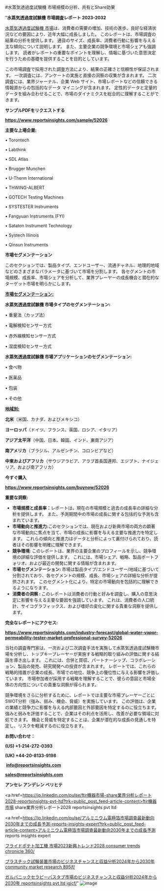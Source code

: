#水蒸気透過度試験機 市場規模の分析、共有とShare効果

"<strong>水蒸気透過度試験機 市場調査レポート 2023-2032</strong>

<a href=https://www.reportsinsights.com/sample/52026>水蒸気透過度試験機 市場</a>は、消費者の需要の増加、技術の進歩、良好な経済状況などの要因により、近年大幅に成長しました。 このレポートは、市場調査の結果の分析を提供します。 通貨のサイズ、成長率、消費者行動に影響を与える主な傾向について説明します。 また、主要企業の競争環境と市場シェアも強調します。 読者がレポートの重要なポイントを理解し、情報に基づいた意思決定を行うための基礎を提供することを目的としています。

この市場調査で採用された調査方法により、結果の正確さと信頼性が保証されます。 一次調査には、アンケートの実施と直接の洞察の収集が含まれます。 二次調査には、業界ジャーナル、企業 Web サイト、市場レポートなどの信頼できる情報源からの包括的なデータ マイニングが含まれます。 定性的データと定量的データを組み合わせることで、市場のダイナミクスを総合的に理解することができます。

<strong><b>サンプルPDFをリクエストする</b></strong>

<a href=https://www.reportsinsights.com/sample/52026><strong><u>https://www.reportsinsights.com/sample/52026</u></strong></a>

<strong>主要な上場企業:</strong>

• Torontech

• Labthink

• SDL Atlas

• Brugger Munchen

• U-Therm International

• THWING-ALBERT

• GOTECH Testing Machines

• SYSTESTER Instruments

• Fangyuan Instruments (FYI)

• Sataton Instrument Technology

• Systech Illinois

• Qinsun Instruments

<strong>市場セグメンテーション</strong>

このセクションでは、製品タイプ、エンドユーザー、流通チャネル、地理的地域などのさまざまなパラメータに基づいて市場を分割します。 各セグメントの市場規模、成長率、市場シェアを分析して、業界プレーヤーの成長機会と潜在的なターゲット市場を明らかにします。

<strong><u>市場セグメンテーション</u></strong><strong><u>:</u></strong>

<strong>水蒸気透過度試験機 市場タイプのセグメンテーション:</strong>

• 重量法（カップ法）

• 電解検知センサー方式

• 赤外線検知センサー方式

• 湿度検知センサー方式

<strong>水蒸気透過度試験機 市場アプリケーションのセグメンテーション:</strong>

• 食べ物

• 医薬品

• 包装

• その他

<strong><u>地域別</u></strong><strong><u>:</u></strong>

<strong>北米</strong>（米国、カナダ、およびメキシコ）

<strong>ヨーロッパ</strong>（ドイツ、フランス、英国、ロシア、イタリア）

<strong>アジア太平洋</strong>（中国、日本、韓国、インド、東南アジア）

<strong>南アメリカ</strong>（ブラジル、アルゼンチン、コロンビアなど）

<strong>中東およびアフリカ</strong>（サウジアラビア、アラブ首長国連邦、エジプト、ナイジェリア、および南アフリカ）

<strong>今すぐ購入</strong>

<a href=https://www.reportsinsights.com/buynow/52026><strong><u>https://www.reportsinsights.com/buynow/52026</u></strong></a>

<strong>重要な洞察:</strong>
<ul>
  <li><strong>市場規模と成長率：</strong>レポートは、現在の市場規模と過去の成長率の詳細な分析を提供します。 また、予測期間中の市場の成長に関する包括的な予測も含まれています。</li>
  <li><strong>市場動向と推進力:</strong>このセクションでは、現在および新興市場の両方の顕著な市場動向に焦点を当て、市場の成長に影響を与える主要な推進力を特定します。 これらの傾向と推進力はデータと分析によって裏付けられており、読者はその影響を明確に理解できます。</li>
  <li><strong>競争環境</strong>: このレポートは、業界の主要企業のプロフィールを示し、競争環境の詳細な評価を提供します。 これには、市場シェア、戦略、製品ポートフォリオ、および最近の開発に関する情報が含まれます。</li>
  <li><strong>市場セグメンテーション: </strong>市場は製品タイプ/エンドユーザー/地域に基づいて分割されており、各セグメントの規模、成長、市場シェアの詳細な分析が提供されます。 このセグメント化により、特定の市場動向を包括的に理解できるようになります。</li>
  <li><strong>消費者の洞察 : </strong>このレポートは消費者の行動と好みを調査し、購入の意思決定に影響を与える主要な要因を強調しています。 これは、消費者の人口統計、サイコグラフィックス、および嗜好の変化に関する貴重な洞察を提供します。</li>
</ul>
<strong>完全なレポートにアクセス:</strong>

<a href=https://www.reportsinsights.com/industry-forecast/global-water-vapor-permeability-tester-market-professional-survey-52026><strong><u><b>https://www.reportsinsights.com/industry-forecast/global-water-vapor-permeability-tester-market-professional-survey-52026</b></u></strong></a>

当社の調査専門家は、一次および二次調査手法を実施して水蒸気透過度試験機市場を分析し、トップキープレーヤーが実施する戦略的取り組みの評価に関する結論を導き出します。 これには、合併と買収、パートナーシップ、コラボレーション、製品の発売、研究開発への投資が含まれます。 レポートでは、これらの戦略的措置が企業の成長、市場での地位、競争上の優位性に与える影響を評価しています。 市場参加者が採用する戦略を理解することで、彼らの意図と市場全体の方向性についての貴重な洞察が得られます。

競争環境をさらに分析するために、レポートでは主要な市場プレーヤーごとにSWOT分析（強み、弱み、機会、脅威）を実施しています。 この評価は、企業の業績と競争力に影響を与える内部要因と外部要因を特定するのに役立ちます。 強みと弱みを評価することで、企業はその利点を活用し、改善が必要な領域に対処できます。 機会と脅威を特定することは、企業が潜在的な成長の見通しを特定し、リスクを軽減するのに役立ちます。

<strong>お問い合わせ：</strong>

<strong>(US) +1-214-272-0393</strong>

<strong>(UK) +44-20-8133-9198</strong>

<strong> </strong><a href=info@reportsinsights.com><strong><u>info@reportsinsights.com</u></strong></a>

<a href=sales@reportsinsights.com><strong><u>sales@reportsinsights.com</u></strong></a>

<strong>アンセレ アンデレン ベリヒテ</strong>

<a href=https://jp.linkedin.com/pulse/ftir機器市場-share業界分析レポート2028-reportsinsights-pvt-ltd?trk=public_post_feed-article-content>ftir機器市場 share業界分析レポート2028 reportsinsights pvt ltd</a>

<a href=https://jp.linkedin.com/pulse/アルミニウム電極箔市場調査最新動向2030年までの成長予測-reports-insights-expert?trk=public_post_feed-article-content>アルミニウム電極箔市場調査最新動向2030年までの成長予測 reports insights expert</a>

<a href=https://www.linkedin.com/pulse/フライドポテト加工機-市場2023新興トレンド2028-consumer-trends-chronicle-360/>フライドポテト加工機 市場2023新興トレンド2028 consumer trends chronicle 360/</a>

<a href=https://www.linkedin.com/pulse/プラスチック試験装置市場のビジネスチャンスと収益分析2024年から2030年-community-market-research-895jf/>プラスチック試験装置市場のビジネスチャンスと収益分析2024年から2030年 community market research 895jf/</a>

<a href=https://www.linkedin.com/pulse/ガルバニックセラピーバスタブ市場のビジネスチャンスと収益分析2024年から2030年-reportsinsights-pvt-ltd-jgjcf/>ガルバニックセラピーバスタブ市場のビジネスチャンスと収益分析2024年から2030年 reportsinsights pvt ltd jgjcf/</a>"
![image](https://github.com/aanak123/RIMarketer1/assets/158471119/98bbc753-a84b-4b5c-b88f-707cf557ba18)
